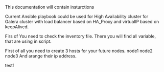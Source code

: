 This documentation will contain insturctions

Current Ansible playbook could be used for High Availability cluster
for Galera cluster with load balancer based on HA_Proxy and virtualIP
based on keepAlived.

Firs of You need to check the inventory file. There you will find all
variable, that are using in script.

First of all you need to create 3 hosts for your future nodes. 
node1
node2
node3
And arange their ip address.

test1

